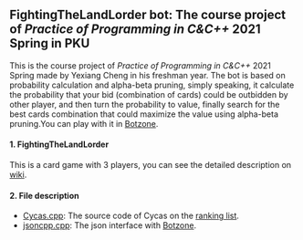 ## FightingTheLandLorder bot: The course project of *Practice of Programming in C&C++* 2021 Spring in PKU
This is the course project of *Practice of Programming in C&C++* 2021 Spring made by Yexiang Cheng in his freshman year. The bot is based on probability calculation and alpha-beta pruning, simply speaking, it calculate the probability that your bid (combination of cards) could be outbidden by other player, and then turn the probability to value, finally search for the best cards combination that could maximize the value using alpha-beta pruning.You can play with it in [Botzone](https://botzone.org.cn/).

#### 1. FightingTheLandLorder
This is a card game with 3 players, you can see the detailed description on [wiki](https://en.wikipedia.org/wiki/Dou_dizhu).
#### 2. File description
- [Cycas.cpp](Cycas.cpp): The source code of Cycas on the [ranking list](https://botzone.org.cn/game/ranklist/5e36c89c4019f43051e45589?page=0#60a1513dc4c89f5961006cec).
- [jsoncpp.cpp](jsoncpp.cpp): The json interface with [Botzone](https://botzone.org.cn/). 
